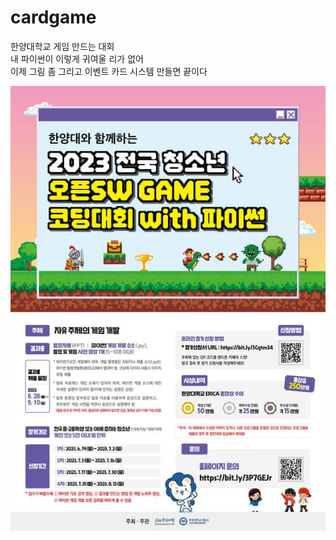# cardgame
한양대학교 게임 만드는 대회<br>
내 파이썬이 이렇게 귀여울 리가 없어<br>
이제 그림 좀 그리고 이벤트 카드 시스템 만들면 끝이다<br>

<img src="gamegame.jpeg">
